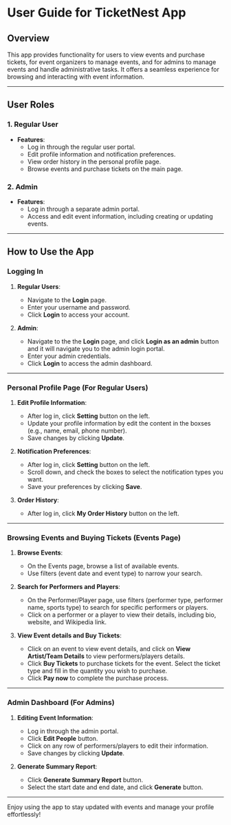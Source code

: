 # User Guide for TicketNest App

## Overview
This app provides functionality for users to view events and purchase tickets, for event organizers to manage events, and for admins to manage events and handle administrative tasks. It offers a seamless experience for browsing and interacting with event information.

---

## User Roles
### 1. **Regular User**
   - **Features**:
     - Log in through the regular user portal.
     - Edit profile information and notification preferences.
     - View order history in the personal profile page.
     - Browse events and purchase tickets on the main page.

### 2. **Admin**
   - **Features**:
     - Log in through a separate admin portal.
     - Access and edit event information, including creating or updating events.

---

## How to Use the App

### Logging In
1. **Regular Users**:
   - Navigate to the **Login** page.
   - Enter your username and password.
   - Click **Login** to access your account.

2. **Admin**:
   - Navigate to the the **Login** page, and click **Login as an admin** button and it will navigate you to the admin login portal.
   - Enter your admin credentials.
   - Click **Login** to access the admin dashboard.

---

### Personal Profile Page (For Regular Users)
1. **Edit Profile Information**:
   - After log in, click **Setting** button on the left.
   - Update your profile information by edit the content in the boxses (e.g., name, email, phone number).
   - Save changes by clicking **Update**.

2. **Notification Preferences**:
   - After log in, click **Setting** button on the left.
   - Scroll down, and check the boxes to select the notification types you want.
   - Save your preferences by clicking **Save**.

3. **Order History**:
   - After log in, click **My Order History** button on the left.

---

### Browsing Events and Buying Tickets (Events Page)
1. **Browse Events**:
   - On the Events page, browse a list of available events.
   - Use filters (event date and event type) to narrow your search.

2. **Search for Performers and Players**:
   - On the Performer/Player page, use filters (performer type, performer name, sports type) to search for specific performers or players.
   - Click on a performer or a player to view their details, including bio, website, and Wikipedia link.

3. **View Event details and Buy Tickets**:
   - Click on an event to view event details, and click on **View Artist/Team Details** to view performers/players details.
   - Click **Buy Tickets** to purchase tickets for the event. Select the ticket type and fill in the quantity you wish to purchase.
   - Click **Pay now** to complete the purchase process.

---

### Admin Dashboard (For Admins)
1. **Editing Event Information**:
   - Log in through the admin portal.
   - Click **Edit People** button.
   - Click on any row of performers/players to edit their information.
   - Save changes by clicking **Update**.

2. **Generate Summary Report**:
   - Click **Generate Summary Report** button.
   - Select the start date and end date, and click **Generate** button. 

---

Enjoy using the app to stay updated with events and manage your profile effortlessly!
